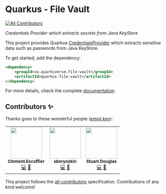 # Quarkus - File Vault
<!-- ALL-CONTRIBUTORS-BADGE:START - Do not remove or modify this section -->
[![All Contributors](https://img.shields.io/badge/all_contributors-3-orange.svg?style=flat-square)](#contributors-)
<!-- ALL-CONTRIBUTORS-BADGE:END -->

_Credentials Provider which extracts secrets from Java KeyStore_

This project provides Quarkus [CredentialsProvider](https://quarkus.io/guides/credentials-provider) which extracts sensitive data such as passwords from Java KeyStore.

To get started, add the dependency:

```xml
<dependency>
    <groupId>io.quarkiverse.file-vault</groupId>
    <artifactId>quarkus-file-vault</artifactId>
</dependency>
```

For more details, check the complete [documentation](https://quarkiverse.github.io/quarkiverse-docs/quarkus-file-vault/dev/index.html).

## Contributors ✨

Thanks goes to these wonderful people ([emoji key](https://allcontributors.org/docs/en/emoji-key)):

<!-- ALL-CONTRIBUTORS-LIST:START - Do not remove or modify this section -->
<!-- prettier-ignore-start -->
<!-- markdownlint-disable -->
<table>
  <tr>
    <td align="center"><a href="https://github.com/cescoffier"><img src="https://avatars.githubusercontent.com/u/402301?v=4?s=100" width="100px;" alt=""/><br /><sub><b>Clement Escoffier</b></sub></a><br /><a href="https://github.com/quarkiverse/quarkus-kerberos/commits?author=cescoffier" title="Code">💻</a> <a href="#maintenance-cescoffier" title="Maintenance">🚧</a></td>
    <td align="center"><a href="https://github.com/sberyozkin"><img src="https://avatars.githubusercontent.com/u/467639?v=4?s=100" width="100px;" alt=""/><br /><sub><b>sberyozkin</b></sub></a><br /><a href="https://github.com/quarkiverse/quarkus-kerberos/commits?author=sberyozkin" title="Code">💻</a> <a href="#maintenance-sberyozkin" title="Maintenance">🚧</a></td>
    <td align="center"><a href="https://github.com/stuartwdouglas"><img src="https://avatars.githubusercontent.com/u/328571?v=4?s=100" width="100px;" alt=""/><br /><sub><b>Stuart Douglas</b></sub></a><br /><a href="https://github.com/quarkiverse/quarkus-kerberos/commits?author=stuartwdouglas" title="Code">💻</a> <a href="#maintenance-stuartwdouglas" title="Maintenance">🚧</a></td>
  </tr>
</table>

<!-- markdownlint-restore -->
<!-- prettier-ignore-end -->

<!-- ALL-CONTRIBUTORS-LIST:END -->

This project follows the [all-contributors](https://github.com/all-contributors/all-contributors) specification. Contributions of any kind welcome!
